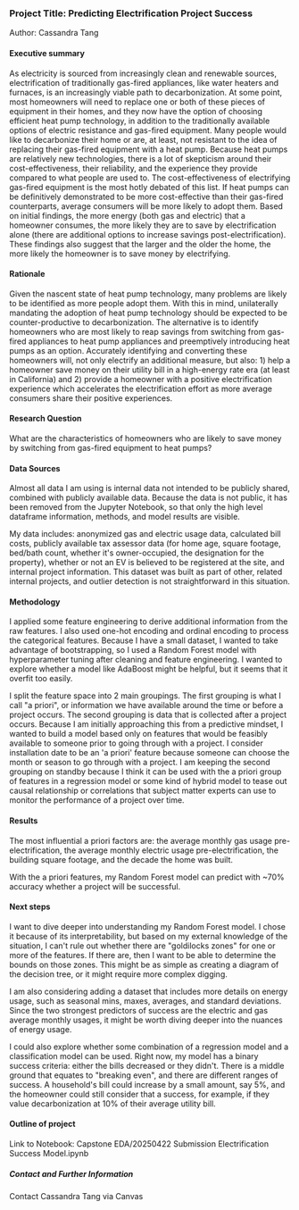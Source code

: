 ### Project Title: Predicting Electrification Project Success

Author: Cassandra Tang

#### Executive summary
As electricity is sourced from increasingly clean and renewable sources, electrification of traditionally gas-fired appliances, like water heaters and furnaces, is an increasingly viable path to decarbonization. At some point, most homeowners will need to replace one or both of these pieces of equipment in their homes, and they now have the option of choosing efficient heat pump technology, in addition to the traditionally available options of electric resistance and gas-fired equipment. Many people would like to decarbonize their home or are, at least, not resistant to the idea of replacing their gas-fired equipment with a heat pump. Because heat pumps are relatively new technologies, there is a lot of skepticism around their cost-effectiveness, their reliability, and the experience they provide compared to what people are used to. The cost-effectiveness of electrifying gas-fired equipment is the most hotly debated of this list. If heat pumps can be definitively demonstrated to be more cost-effective than their gas-fired counterparts, average consumers will be more likely to adopt them. Based on initial findings, the more energy (both gas and electric) that a homeowner consumes, the more likely they are to save by electrification alone (there are additional options to increase savings post-electrification). These findings also suggest that the larger and the older the home, the more likely the homeowner is to save money by electrifying.

#### Rationale
Given the nascent state of heat pump technology, many problems are likely to be identified as more people adopt them. With this in mind, unilaterally mandating the adoption of heat pump technology should be expected to be counter-productive to decarbonization. The alternative is to identify homeowners who are most likely to reap savings from switching from gas-fired appliances to heat pump appliances and preemptively introducing heat pumps as an option. Accurately identifying and converting these homeowners will, not only electrify an additional measure, but also: 1) help a homeowner save money on their utility bill in a high-energy rate era (at least in California) and 2) provide a homeowner with a positive electrification experience which accelerates the electrification effort as more average consumers share their positive experiences.

#### Research Question
What are the characteristics of homeowners who are likely to save money by switching from gas-fired equipment to heat pumps?

#### Data Sources
Almost all data I am using is internal data not intended to be publicly shared, combined with publicly available data. Because the data is not public, it has been removed from the Jupyter Notebook, so that only the high level dataframe information, methods, and model results are visible.

My data includes: anonymized gas and electric usage data, calculated bill costs, publicly available tax assessor data (for home age, square footage, bed/bath count, whether it's owner-occupied, the designation for the property), whether or not an EV is believed to be registered at the site, and internal project information. This dataset was built as part of other, related internal projects, and outlier detection is not straightforward in this situation.

#### Methodology
I applied some feature engineering to derive additional information from the raw features. I also used one-hot encoding and ordinal encoding to process the categorical features. Because I have a small dataset, I wanted to take advantage of bootstrapping, so I used a Random Forest model with hyperparameter tuning after cleaning and feature engineering. I wanted to explore whether a model like AdaBoost might be helpful, but it seems that it overfit too easily.

I split the feature space into 2 main groupings. The first grouping is what I call "a priori", or information we have available around the time or before a project occurs. The second grouping is data that is collected after a project occurs. Because I am initially approaching this from a predictive mindset, I wanted to build a model based only on features that would be feasibly available to someone prior to going through with a project. I consider installation date to be an 'a priori' feature because someone can choose the month or season to go through with a project. I am keeping the second grouping on standby because I think it can be used with the a priori group of features in a regression model or some kind of hybrid model to tease out causal relationship or correlations that subject matter experts can use to monitor the performance of a project over time.

#### Results
The most influential a priori factors are: the average monthly gas usage pre-electrification, the average monthly electric usage pre-electrification, the building square footage, and the decade the home was built. 

With the a priori features, my Random Forest model can predict with ~70% accuracy whether a project will be successful. 

#### Next steps
I want to dive deeper into understanding my Random Forest model. I chose it because of its interpretability, but based on my external knowledge of the situation, I can't rule out whether there are "goldilocks zones" for one or more of the features. If there are, then I want to be able to determine the bounds on those zones. This might be as simple as creating a diagram of the decision tree, or it might require more complex digging.

I am also considering adding a dataset that includes more details on energy usage, such as seasonal mins, maxes, averages, and standard deviations. Since the two strongest predictors of success are the electric and gas average monthly usages, it might be worth diving deeper into the nuances of energy usage.

I could also explore whether some combination of a regression model and a classification model can be used. Right now, my model has a binary success criteria: either the bills decreased or they didn't. There is a middle ground that equates to "breaking even", and there are different ranges of success. A household's bill could increase by a small amount, say 5%, and the homeowner could still consider that a success, for example, if they value decarbonization at 10% of their average utility bill.

#### Outline of project
Link to Notebook: Capstone EDA/20250422 Submission Electrification Success Model.ipynb


##### Contact and Further Information
Contact Cassandra Tang via Canvas
